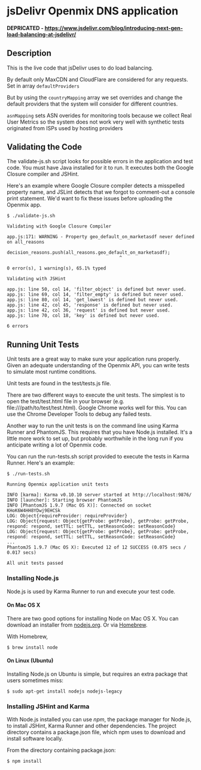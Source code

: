 # jsDelivr Openmix DNS application

#### DEPRICATED - https://www.jsdelivr.com/blog/introducing-next-gen-load-balancing-at-jsdelivr/

## Description

This is the live code that jsDelivr uses to do load balancing.

By default only MaxCDN and CloudFlare are considered for any requests. Set in array `defaultProviders`

But by using the `countryMapping` array we set overrides and change the default providers that the system will consider for different countries.

`asnMapping` sets ASN overides for monitoring tools because we collect Real User Metrics so the system does not work very well with synthetic tests originated from ISPs used by hosting providers

## Validating the Code

The validate-js.sh script looks for possible errors in the application and test
code.  You must have Java installed for it to run.  It executes both the Google
Closure compiler and JSHint.

Here's an example where Google Closure compiler detects a misspelled property
name, and JSLint detects that we forgot to comment-out a console print
statement.  We'd want to fix these issues before uploading the Openmix app.

    $ ./validate-js.sh

    Validating with Google Closure Compiler

    app.js:171: WARNING - Property geo_default_on_marketasdf never defined on all_reasons
                        decision_reasons.push(all_reasons.geo_default_on_marketasdf);
                                              ^

    0 error(s), 1 warning(s), 65.1% typed

    Validating with JSHint

    app.js: line 50, col 14, 'filter_object' is defined but never used.
    app.js: line 69, col 14, 'filter_empty' is defined but never used.
    app.js: line 80, col 14, 'get_lowest' is defined but never used.
    app.js: line 42, col 45, 'response' is defined but never used.
    app.js: line 42, col 36, 'request' is defined but never used.
    app.js: line 70, col 18, 'key' is defined but never used.

    6 errors

## Running Unit Tests

Unit tests are a great way to make sure your application runs properly.  Given
an adequate understanding of the Openmix API, you can write tests to simulate
most runtime conditions.

Unit tests are found in the test/tests.js file.

There are two different ways to execute the unit tests.  The simplest is to open
the test/test.html file in your browser (e.g. file:///path/to/test/test.html).
Google Chrome works well for this.  You can use the Chrome Developer Tools to
debug any failed tests.

Another way to run the unit tests is on the command line using Karma Runner and
PhantomJS.  This requires that you have Node.js installed.  It's a little more
work to set up, but probably worthwhile in the long run if you anticipate writing
a lot of Openmix code.

You can run the run-tests.sh script provided to execute the tests in Karma
Runner.  Here's an example:

    $ ./run-tests.sh

    Running Openmix application unit tests

    INFO [karma]: Karma v0.10.10 server started at http://localhost:9876/
    INFO [launcher]: Starting browser PhantomJS
    INFO [PhantomJS 1.9.7 (Mac OS X)]: Connected on socket KHoK6W4HH8YDwj9EHCSk
    LOG: Object{requireProvider: requireProvider}
    LOG: Object{request: Object{getProbe: getProbe}, getProbe: getProbe, respond: respond, setTTL: setTTL, setReasonCode: setReasonCode}
    LOG: Object{request: Object{getProbe: getProbe}, getProbe: getProbe, respond: respond, setTTL: setTTL, setReasonCode: setReasonCode}
    ...
    PhantomJS 1.9.7 (Mac OS X): Executed 12 of 12 SUCCESS (0.075 secs / 0.017 secs)

    All unit tests passed

### Installing Node.js

Node.js is used by Karma Runner to run and execute your test code.

#### On Mac OS X

There are two good options for installing Node on Mac OS X.  You can download
an installer from [nodejs.org](http://nodejs.org/download/).  Or via
[Homebrew](https://github.com/Homebrew/homebrew/blob/master/README.md).

With Homebrew,

    $ brew install node

#### On Linux (Ubuntu)

Installing Node.js on Ubuntu is simple, but requires an extra package that users
sometimes miss:

    $ sudo apt-get install nodejs nodejs-legacy

### Installing JSHint and Karma

With Node.js installed you can use *npm*, the package manager for Node.js, to
install JSHint, Karma Runner and other dependencies.  The project directory
contains a package.json file, which npm uses to download and install software
locally.

From the directory containing package.json:

    $ npm install
